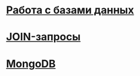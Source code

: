 # [Работа с базами данных](https://docs.google.com/spreadsheets/d/147q-61W_Ub7bo-FrXSAb0wEU8YwdrCiAD0g-tXu740E/edit?usp=sharing)

# [JOIN-запросы](https://docs.google.com/spreadsheets/d/1FQye-9UeJHrD2LvcnKAPm-f6PD9Xv5CFjip8t8I-OWw/edit?usp=sharing)

# [MongoDB](https://docs.google.com/spreadsheets/d/12rtoTYzfYyz39oQJ5U5N2NwLzTSpn9FWqdqzvWvywZE/edit?usp=sharing)
